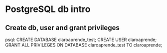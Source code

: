 # PostgreSQL db intro

## Create db, user and grant privileges

psql:
CREATE DATABASE claroaprende_test;
CREATE USER claroaprende;
GRANT ALL PRIVILEGES ON DATABASE claroaprende_test TO claroaprende;
